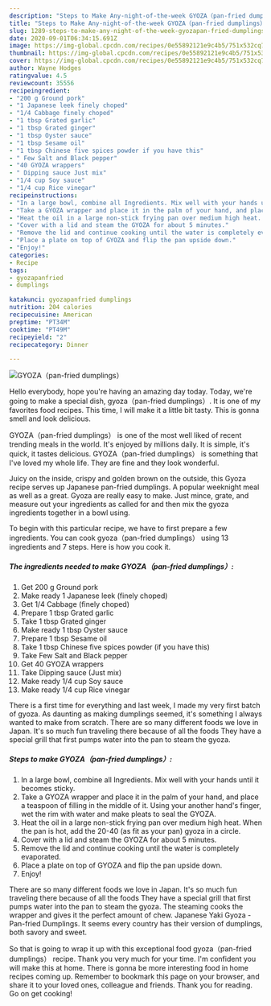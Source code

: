 ```yaml
---
description: "Steps to Make Any-night-of-the-week GYOZA（pan-fried dumplings）"
title: "Steps to Make Any-night-of-the-week GYOZA（pan-fried dumplings）"
slug: 1289-steps-to-make-any-night-of-the-week-gyozapan-fried-dumplings
date: 2020-09-01T06:34:15.691Z
image: https://img-global.cpcdn.com/recipes/0e55892121e9c4b5/751x532cq70/gyozapan-fried-dumplings-recipe-main-photo.jpg
thumbnail: https://img-global.cpcdn.com/recipes/0e55892121e9c4b5/751x532cq70/gyozapan-fried-dumplings-recipe-main-photo.jpg
cover: https://img-global.cpcdn.com/recipes/0e55892121e9c4b5/751x532cq70/gyozapan-fried-dumplings-recipe-main-photo.jpg
author: Wayne Hodges
ratingvalue: 4.5
reviewcount: 35556
recipeingredient:
- "200 g Ground pork"
- "1 Japanese leek finely choped"
- "1/4 Cabbage finely choped"
- "1 tbsp Grated garlic"
- "1 tbsp Grated ginger"
- "1 tbsp Oyster sauce"
- "1 tbsp Sesame oil"
- "1 tbsp Chinese five spices powder if you have this"
- " Few Salt and Black pepper"
- "40 GYOZA wrappers"
- " Dipping sauce Just mix"
- "1/4 cup Soy sauce"
- "1/4 cup Rice vinegar"
recipeinstructions:
- "In a large bowl, combine all Ingredients. Mix well with your hands until it becomes sticky."
- "Take a GYOZA wrapper and place it in the palm of your hand, and place a teaspoon of filling in the middle of it. Using your another hand&#39;s finger, wet the rim with water and make pleats to seal the GYOZA."
- "Heat the oil in a large non-stick frying pan over medium high heat. When the pan is hot, add the 20-40 (as fit as your pan) gyoza in a circle."
- "Cover with a lid and steam the GYOZA for about 5 minutes."
- "Remove the lid and continue cooking until the water is completely evaporated."
- "Place a plate on top of GYOZA and flip the pan upside down."
- "Enjoy!"
categories:
- Recipe
tags:
- gyozapanfried
- dumplings

katakunci: gyozapanfried dumplings 
nutrition: 204 calories
recipecuisine: American
preptime: "PT34M"
cooktime: "PT49M"
recipeyield: "2"
recipecategory: Dinner

---
```



![GYOZA（pan-fried dumplings）](https://img-global.cpcdn.com/recipes/0e55892121e9c4b5/751x532cq70/gyozapan-fried-dumplings-recipe-main-photo.jpg)

Hello everybody, hope you're having an amazing day today. Today, we're going to make a special dish, gyoza（pan-fried dumplings）. It is one of my favorites food recipes. This time, I will make it a little bit tasty. This is gonna smell and look delicious.

GYOZA（pan-fried dumplings） is one of the most well liked of recent trending meals in the world. It's enjoyed by millions daily. It is simple, it's quick, it tastes delicious. GYOZA（pan-fried dumplings） is something that I've loved my whole life. They are fine and they look wonderful.

Juicy on the inside, crispy and golden brown on the outside, this Gyoza recipe serves up Japanese pan-fried dumplings. A popular weeknight meal as well as a great. Gyoza are really easy to make. Just mince, grate, and measure out your ingredients as called for and then mix the gyoza ingredients together in a bowl using.


To begin with this particular recipe, we have to first prepare a few ingredients. You can cook gyoza（pan-fried dumplings） using 13 ingredients and 7 steps. Here is how you cook it.

<!--inarticleads1-->

##### The ingredients needed to make GYOZA（pan-fried dumplings）:

1. Get 200 g Ground pork
1. Make ready 1 Japanese leek (finely choped)
1. Get 1/4 Cabbage (finely choped)
1. Prepare 1 tbsp Grated garlic
1. Take 1 tbsp Grated ginger
1. Make ready 1 tbsp Oyster sauce
1. Prepare 1 tbsp Sesame oil
1. Take 1 tbsp Chinese five spices powder (if you have this)
1. Take  Few Salt and Black pepper
1. Get 40 GYOZA wrappers
1. Take  Dipping sauce (Just mix)
1. Make ready 1/4 cup Soy sauce
1. Make ready 1/4 cup Rice vinegar


There is a first time for everything and last week, I made my very first batch of gyoza. As daunting as making dumplings seemed, it&#39;s something I always wanted to make from scratch. There are so many different foods we love in Japan. It&#39;s so much fun traveling there because of all the foods They have a special grill that first pumps water into the pan to steam the gyoza. 

<!--inarticleads2-->

##### Steps to make GYOZA（pan-fried dumplings）:

1. In a large bowl, combine all Ingredients. Mix well with your hands until it becomes sticky.
1. Take a GYOZA wrapper and place it in the palm of your hand, and place a teaspoon of filling in the middle of it. Using your another hand&#39;s finger, wet the rim with water and make pleats to seal the GYOZA.
1. Heat the oil in a large non-stick frying pan over medium high heat. When the pan is hot, add the 20-40 (as fit as your pan) gyoza in a circle.
1. Cover with a lid and steam the GYOZA for about 5 minutes.
1. Remove the lid and continue cooking until the water is completely evaporated.
1. Place a plate on top of GYOZA and flip the pan upside down.
1. Enjoy!


There are so many different foods we love in Japan. It&#39;s so much fun traveling there because of all the foods They have a special grill that first pumps water into the pan to steam the gyoza. The steaming cooks the wrapper and gives it the perfect amount of chew. Japanese Yaki Gyoza - Pan-fried Dumplings. It seems every country has their version of dumplings, both savory and sweet. 

So that is going to wrap it up with this exceptional food gyoza（pan-fried dumplings） recipe. Thank you very much for your time. I'm confident you will make this at home. There is gonna be more interesting food in home recipes coming up. Remember to bookmark this page on your browser, and share it to your loved ones, colleague and friends. Thank you for reading. Go on get cooking!
